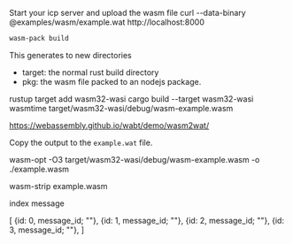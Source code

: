 


Start your icp server and upload the wasm file
curl --data-binary @examples/wasm/example.wat http://localhost:8000

```bash
wasm-pack build
```
This generates to new directories
- target: the normal rust build directory
- pkg: the wasm file packed to an nodejs package.



rustup target add wasm32-wasi
cargo build --target wasm32-wasi
wasmtime target/wasm32-wasi/debug/wasm-example.wasm


https://webassembly.github.io/wabt/demo/wasm2wat/

Copy the output to the `example.wat` file.


wasm-opt -O3 target/wasm32-wasi/debug/wasm-example.wasm -o ./example.wasm

wasm-strip example.wasm







index message

[
    {id: 0, message_id; ""},
    {id: 1, message_id; ""},
    {id: 2, message_id; ""},
    {id: 3, message_id; ""},
]